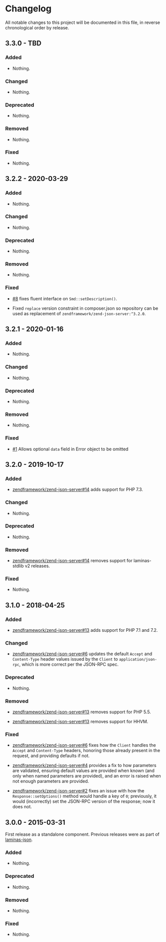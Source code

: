 # Changelog

All notable changes to this project will be documented in this file, in reverse chronological order by release.

## 3.3.0 - TBD

### Added

- Nothing.

### Changed

- Nothing.

### Deprecated

- Nothing.

### Removed

- Nothing.

### Fixed

- Nothing.

## 3.2.2 - 2020-03-29

### Added

- Nothing.

### Changed

- Nothing.

### Deprecated

- Nothing.

### Removed

- Nothing.

### Fixed

- [#8](https://github.com/laminas/laminas-json-server/pull/8) fixes fluent interface on `Smd::setDescription()`.

- Fixed `replace` version constraint in composer.json so repository can be used as replacement of `zendframework/zend-json-server:^3.2.0`.

## 3.2.1 - 2020-01-16

### Added

- Nothing.

### Changed

- Nothing.

### Deprecated

- Nothing.

### Removed

- Nothing.

### Fixed

- [#1](https://github.com/laminas/laminas-json-server/pull/1) Allows optional `data` field in Error object to be omitted

## 3.2.0 - 2019-10-17

### Added

- [zendframework/zend-json-server#14](https://github.com/zendframework/zend-json-server/pull/14) adds support for PHP 7.3.

### Changed

- Nothing.

### Deprecated

- Nothing.

### Removed

- [zendframework/zend-json-server#14](https://github.com/zendframework/zend-json-server/pull/14) removes support for laminas-stdlib v2 releases.

### Fixed

- Nothing.

## 3.1.0 - 2018-04-25

### Added

- [zendframework/zend-json-server#13](https://github.com/zendframework/zend-json-server/pull/13) adds support for PHP 7.1 and 7.2.

### Changed

- [zendframework/zend-json-server#6](https://github.com/zendframework/zend-json-server/pull/6) updates the default `Accept` and `Content-Type` header values issued
  by the `Client` to `application/json-rpc`, which is more correct per the JSON-RPC spec.

### Deprecated

- Nothing.

### Removed

- [zendframework/zend-json-server#13](https://github.com/zendframework/zend-json-server/pull/13) removes support for PHP 5.5.

- [zendframework/zend-json-server#13](https://github.com/zendframework/zend-json-server/pull/13) removes support for HHVM.

### Fixed

- [zendframework/zend-json-server#6](https://github.com/zendframework/zend-json-server/pull/6) fixes how the `Client` handles the `Accept` and `Content-Type` headers,
  honoring those already present in the request, and providing defaults if not.

- [zendframework/zend-json-server#4](https://github.com/zendframework/zend-json-server/pull/4) provides a fix to how parameters are validated, ensuring default values
  are provided when known (and only when named parameters are provided), and an error
  is raised when not enough parameters are provided.

- [zendframework/zend-json-server#2](https://github.com/zendframework/zend-json-server/pull/2) fixes an issue with how the `Response::setOptions()` method would handle a
  key of `0`; previously, it would (incorrectly) set the JSON-RPC version of the response;
  now it does not.

## 3.0.0 - 2015-03-31

First release as a standalone component. Previous releases were as part of
[laminas-json](https://github.com/laminas/laminas-json).

### Added

- Nothing.

### Deprecated

- Nothing.

### Removed

- Nothing.

### Fixed

- Nothing.
